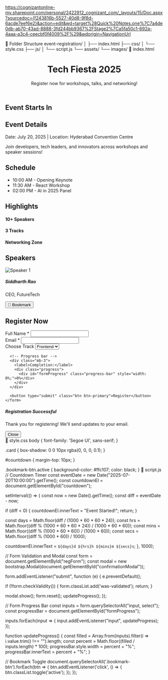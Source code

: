 https://cognizantonline-my.sharepoint.com/personal/2422912_cognizant_com/_layouts/15/Doc.aspx?sourcedoc={f243816b-5527-40d8-9f8d-6acde7eef6e2}&action=edit&wd=target%28Quick%20Notes.one%7C7a4de0db-ab70-43ad-8888-3fd244bb9367%2FStage2%7Ca5fa50c1-692a-4aaa-a3c4-ceecbf0f4009%2F%29&wdorigin=NavigationUrl

📁 Folder Structure
event-registration/
│
├── index.html
├── css/
│   └── style.css
├── js/
│   └── script.js
└── assets/
    └── images/
📄 index.html
<!DOCTYPE html>
<html lang="en">
<head>
  <meta charset="UTF-8" />
  <meta name="viewport" content="width=device-width, initial-scale=1.0"/>
  <title>Tech Event Registration</title>
  <link rel="stylesheet" href="https://cdn.jsdelivr.net/npm/bootstrap@5.3.0/dist/css/bootstrap.min.css"/>
  <link rel="stylesheet" href="css/style.css"/>
</head>
<body>

  <!-- Header -->
  <header class="bg-primary text-white p-4 text-center">
    <h1>Tech Fiesta 2025</h1>
    <p>Register now for workshops, talks, and networking!</p>
  </header>

  <!-- Countdown Timer -->
  <section class="text-center p-3" id="countdownSection">
    <h2>Event Starts In</h2>
    <div id="countdown" class="fs-3 text-danger fw-bold"></div>
  </section>

  <!-- Event Details -->
  <section class="container my-5">
    <h2>Event Details</h2>
    <p>Date: July 20, 2025 | Location: Hyderabad Convention Centre</p>
    <p>Join developers, tech leaders, and innovators across workshops and speaker sessions!</p>
  </section>

  <!-- Schedule -->
  <section class="container my-5">
    <h2>Schedule</h2>
    <ul class="list-group">
      <li class="list-group-item">10:00 AM - Opening Keynote</li>
      <li class="list-group-item">11:30 AM - React Workshop</li>
      <li class="list-group-item">02:00 PM - AI in 2025 Panel</li>
    </ul>
  </section>

  <!-- Features -->
  <section class="container my-5">
    <h2 class="mb-4">Highlights</h2>
    <div class="row text-center">
      <div class="col-md-4">
        <div class="card p-3">
          <h4>10+ Speakers</h4>
        </div>
      </div>
      <div class="col-md-4">
        <div class="card p-3">
          <h4>3 Tracks</h4>
        </div>
      </div>
      <div class="col-md-4">
        <div class="card p-3">
          <h4>Networking Zone</h4>
        </div>
      </div>
    </div>
  </section>

  <!-- Speaker Section -->
  <section class="container my-5">
    <h2>Speakers</h2>
    <div class="row">
      <div class="col-md-4">
        <div class="card">
          <img src="assets/images/speaker1.jpg" class="card-img-top" alt="Speaker 1">
          <div class="card-body">
            <h5 class="card-title">Siddharth Rao</h5>
            <p class="card-text">CEO, FutureTech</p>
            <button class="btn btn-outline-secondary bookmark-btn">🔖 Bookmark</button>
          </div>
        </div>
      </div>
      <!-- Add more speaker cards as needed -->
    </div>
  </section>

  <!-- Registration Form -->
  <section class="container my-5">
    <h2>Register Now</h2>
    <form id="regForm" novalidate>
      <div class="mb-3">
        <label for="name" class="form-label">Full Name *</label>
        <input type="text" class="form-control" id="name" required>
      </div>
      <div class="mb-3">
        <label for="email" class="form-label">Email *</label>
        <input type="email" class="form-control" id="email" required>
      </div>
      <div class="mb-3">
        <label for="track" class="form-label">Choose Track</label>
        <select class="form-select" id="track">
          <option>Frontend</option>
          <option>Backend</option>
          <option>AI/ML</option>
        </select>
      </div>

      <!-- Progress bar -->
      <div class="mb-3">
        <label>Completion:</label>
        <div class="progress">
          <div id="formProgress" class="progress-bar" style="width: 0%;">0%</div>
        </div>
      </div>

      <button type="submit" class="btn btn-primary">Register</button>
    </form>
  </section>

  <!-- Modal -->
  <div class="modal fade" id="confirmationModal" tabindex="-1">
    <div class="modal-dialog">
      <div class="modal-content">
        <div class="modal-header">
          <h5 class="modal-title">Registration Successful</h5>
        </div>
        <div class="modal-body">
          <p>Thank you for registering! We'll send updates to your email.</p>
        </div>
        <div class="modal-footer">
          <button class="btn btn-secondary" data-bs-dismiss="modal">Close</button>
        </div>
      </div>
    </div>
  </div>

  <!-- Bootstrap JS & Custom JS -->
  <script src="https://cdn.jsdelivr.net/npm/bootstrap@5.3.0/dist/js/bootstrap.bundle.min.js"></script>
  <script src="js/script.js"></script>
</body>
</html>
🎨 style.css
body {
  font-family: 'Segoe UI', sans-serif;
}

.card {
  box-shadow: 0 0 10px rgba(0, 0, 0, 0.1);
}

#countdown {
  margin-top: 10px;
}

.bookmark-btn.active {
  background-color: #ffc107;
  color: black;
}
🧠 script.js
// Countdown Timer
const eventDate = new Date("2025-07-20T10:00:00").getTime();
const countdownEl = document.getElementById("countdown");

setInterval(() => {
  const now = new Date().getTime();
  const diff = eventDate - now;

  if (diff < 0) {
    countdownEl.innerText = "Event Started!";
    return;
  }

  const days = Math.floor(diff / (1000 * 60 * 60 * 24));
  const hrs = Math.floor((diff % (1000 * 60 * 60 * 24)) / (1000 * 60 * 60));
  const mins = Math.floor((diff % (1000 * 60 * 60)) / (1000 * 60));
  const secs = Math.floor((diff % (1000 * 60)) / 1000);

  countdownEl.innerText = `${days}d ${hrs}h ${mins}m ${secs}s`;
}, 1000);

// Form Validation and Modal
const form = document.getElementById("regForm");
const modal = new bootstrap.Modal(document.getElementById("confirmationModal"));

form.addEventListener("submit", function (e) {
  e.preventDefault();

  if (!form.checkValidity()) {
    form.classList.add('was-validated');
    return;
  }

  modal.show();
  form.reset();
  updateProgress();
});

// Form Progress Bar
const inputs = form.querySelectorAll("input, select");
const progressBar = document.getElementById("formProgress");

inputs.forEach(input => {
  input.addEventListener("input", updateProgress);
});

function updateProgress() {
  const filled = Array.from(inputs).filter(i => i.value.trim() !== "").length;
  const percent = Math.floor((filled / inputs.length) * 100);
  progressBar.style.width = percent + "%";
  progressBar.innerText = percent + "%";
}

// Bookmark Toggle
document.querySelectorAll('.bookmark-btn').forEach(btn => {
  btn.addEventListener('click', () => {
    btn.classList.toggle('active');
  });
});
